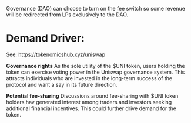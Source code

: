 Governance (DAO) can choose to turn on the fee switch so some revenue will be redirected from LPs exclusively to the DAO. 

# Demand Driver:
See: https://tokenomicshub.xyz/uniswap

**Governance rights**
As the sole utility of the $UNI token, users holding the token can exercise voting power in the Uniswap governance system. This attracts individuals who are invested in the long-term success of the protocol and want a say in its future direction.

**Potential fee-sharing**
Discussions around fee-sharing with $UNI token holders hav generated interest among traders and investors seeking additional financial incentives. This could further drive demand for the token.

